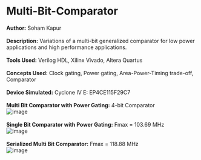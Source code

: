 # Multi-Bit-Comparator

**Author:** Soham Kapur
</br> </br>
**Description:** Variations of a multi-bit generalized comparator for low power applications and high performance applications.
</br></br>
**Tools Used:** Verilog HDL, Xilinx Vivado, Altera Quartus
</br> </br>
**Concepts Used:** Clock gating, Power gating, Area-Power-Timing trade-off, Comparator
</br> </br>
**Device Simulated:** Cyclone IV E: EP4CE115F29C7
</br> </br>
**Multi Bit Comparator with Power Gating:** 4-bit Comparator
</br>
![image](https://github.com/user-attachments/assets/83017971-f21f-4b3d-ba02-daf77f90432b)
</br> </br>
**Single Bit Comparator with Power Gating:** Fmax = 103.69 MHz
</br>
![image](https://github.com/user-attachments/assets/ba54a9f9-df3f-4b8d-9bd7-729253db7038)
</br> </br>
**Serialized Multi Bit Comparator:** Fmax = 118.88 MHz
</br>
![image](https://github.com/user-attachments/assets/fffdd3b8-c5a5-40d7-b859-9f90e69871de)
